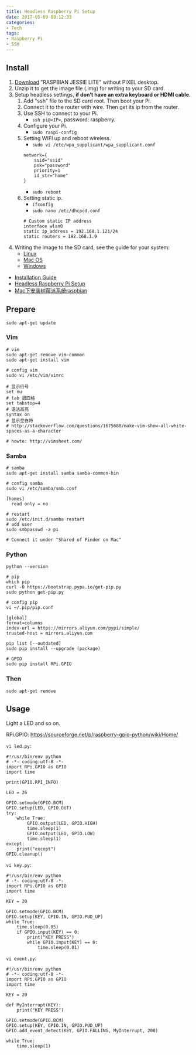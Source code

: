 ```yaml
---
title: Headless Raspberry Pi Setup
date: 2017-05-09 09:12:33
categories:
- Tech
tags:
- Raspberry Pi
- SSH
---
```


## Install

1. [Download](https://www.raspberrypi.org/downloads/raspbian/) "RASPBIAN JESSIE LITE" without PIXEL desktop.
2. Unzip it to get the image file (.img) for writing to your SD card.
3. Setup headless settings, **if don’t have an extra keyboard or HDMI cable**.
    1. Add "ssh" file to the SD card root. Then boot your Pi.
    2. Connect it to the router with wire. Then get its ip from the router.
    3. Use SSH to connect to your Pi.
        - `ssh pi@<IP>`, password: raspberry.
    4. Configure your Pi.
        - `sudo raspi-config`
    5. Setting WIFI up and reboot wireless.
        - `sudo vi /etc/wpa_supplicant/wpa_supplicant.conf`
        ```
        network={
            ssid="ssid"
            psk="password"
            priority=1
            id_str="home"
        }
        ```
        - `sudo reboot`
    6. Setting static ip.
        - `ifconfig`
        - `sudo nano /etc/dhcpcd.conf`
        ```
        # Custom static IP address
        interface wlan0
        static ip_address = 192.168.1.121/24
        static routers = 192.168.1.9
        ```
3. Writing the image to the SD card, see the guide for your system:
    - [Linux](https://www.raspberrypi.org/documentation/installation/installing-images/linux.md)
    - [Mac OS](https://www.raspberrypi.org/documentation/installation/installing-images/mac.md)
    - [Windows](https://www.raspberrypi.org/documentation/installation/installing-images/windows.md)

<!-- more -->

* [Installation Guide](https://www.raspberrypi.org/documentation/installation/installing-images/README.md)
* [Headless Raspberry Pi Setup](https://hackernoon.com/raspberry-pi-headless-install-462ccabd75d0)
* [Mac下安装树莓派系统raspbian](http://www.jianshu.com/p/5dc83db2b78e)

## Prepare

```
sudo apt-get update
```

### Vim

```
# vim
sudo apt-get remove vim-common
sudo apt-get install vim

# config vim
sudo vi /etc/vim/vimrc

# 显示行号
set nu
# tab 退四格
set tabstop=4
# 语法高亮
syntax on
# 显示空白符
# http://stackoverflow.com/questions/1675688/make-vim-show-all-white-spaces-as-a-character

# howto: http://vimsheet.com/
```

### Samba

```
# samba
sudo apt-get install samba samba-common-bin

# config samba
sudo vi /etc/samba/smb.conf

[homes]
  read only = no

# restart
sudo /etc/init.d/samba restart
# add user
sudo smbpasswd -a pi

# Connect it under "Shared of Finder on Mac"
```

### Python

```
python --version

# pip
which pip
curl -O https://bootstrap.pypa.io/get-pip.py
sudo python get-pip.py

# config pip
vi ~/.pip/pip.conf

[global]
format=columns
index-url = https://mirrors.aliyun.com/pypi/simple/
trusted-host = mirrors.aliyun.com

pip list [--outdated]
sudo pip install --upgrade (package)

# GPIO
sudo pip install RPi.GPIO
```

### Then

```
sudo apt-get remove
```

## Usage

Light a LED and so on.

RPi.GPIO: https://sourceforge.net/p/raspberry-gpio-python/wiki/Home/

`vi led.py`:

```
#!/usr/bin/env python
# -*- coding:utf-8 -*-
import RPi.GPIO as GPIO
import time

print(GPIO.RPI_INFO)

LED = 26

GPIO.setmode(GPIO.BCM)
GPIO.setup(LED, GPIO.OUT)
try:
    while True:
        GPIO.output(LED, GPIO.HIGH)
        time.sleep(1)
        GPIO.output(LED, GPIO.LOW)
        time.sleep(1)
except:
    print("except")
GPIO.cleanup()
```

`vi key.py`:

```
#!/usr/bin/env python
# -*- coding:utf-8 -*-
import RPi.GPIO as GPIO
import time

KEY = 20

GPIO.setmode(GPIO.BCM)
GPIO.setup(KEY, GPIO.IN, GPIO.PUD_UP)
while True:
    time.sleep(0.05)
    if GPIO.input(KEY) == 0:
        print("KEY PRESS")
        while GPIO.input(KEY) == 0:
            time.sleep(0.01)
```

`vi event.py`:

```
#!/usr/bin/env python
# -*- coding:utf-8 -*-
import RPi.GPIO as GPIO
import time

KEY = 20

def MyInterrupt(KEY):
    print("KEY PRESS")

GPIO.setmode(GPIO.BCM)
GPIO.setup(KEY, GPIO.IN, GPIO.PUD_UP)
GPIO.add_event_detect(KEY, GPIO.FALLING, MyInterrupt, 200)

while True:
    time.sleep(1)
```
